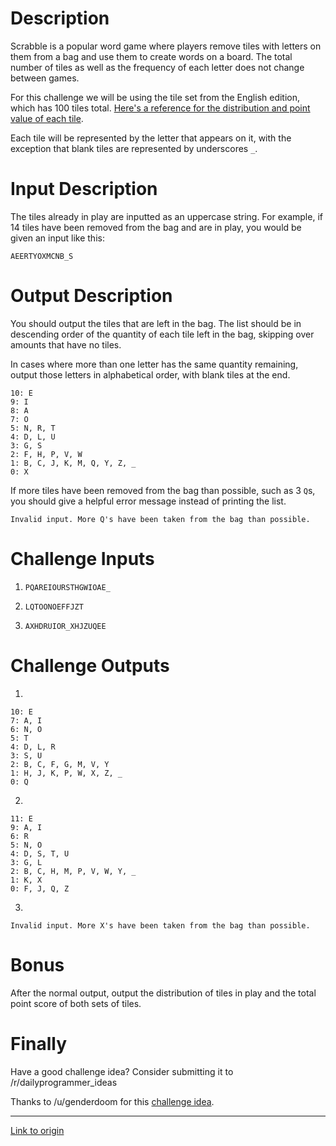 # Description

Scrabble is a popular word game where players remove tiles with letters on
them from a bag and use them to create words on a board. The total number
of tiles as well as the frequency of each letter does not change between
games.

For this challenge we will be using the tile set from the English edition,
which has 100 tiles total. [Here's a reference for the distribution and point
value of each tile](http://scrabblewizard.com/scrabble-tile-distribution/).

Each tile will be represented by the letter that appears on it, with the
exception that blank tiles are represented by underscores `_`.

# Input Description

The tiles already in play are inputted as an uppercase string. For example,
if 14 tiles have been removed from the bag and are in play, you would be given
an input like this:

    AEERTYOXMCNB_S

# Output Description

You should output the tiles that are left in the bag. The list should be in
descending order of the quantity of each tile left in the bag, skipping over
amounts that have no tiles.

In cases where more than one letter has the same quantity remaining, output
those letters in alphabetical order, with blank tiles at the end.

    10: E
    9: I
    8: A
    7: O
    5: N, R, T
    4: D, L, U
    3: G, S
    2: F, H, P, V, W
    1: B, C, J, K, M, Q, Y, Z, _
    0: X

If more tiles have been removed from the bag than possible, such as 3 `Q`s,
you should give a helpful error message instead of printing the list.

    Invalid input. More Q's have been taken from the bag than possible.

# Challenge Inputs

1. `PQAREIOURSTHGWIOAE_`

2. `LQTOONOEFFJZT`

3. `AXHDRUIOR_XHJZUQEE`

# Challenge Outputs    

1.

    10: E
    7: A, I
    6: N, O
    5: T
    4: D, L, R
    3: S, U
    2: B, C, F, G, M, V, Y
    1: H, J, K, P, W, X, Z, _
    0: Q

2.

    11: E
    9: A, I
    6: R
    5: N, O
    4: D, S, T, U
    3: G, L
    2: B, C, H, M, P, V, W, Y, _
    1: K, X
    0: F, J, Q, Z

3.

    Invalid input. More X's have been taken from the bag than possible.

# Bonus

After the normal output, output the distribution of tiles in play and the
total point score of both sets of tiles.

# Finally

Have a good challenge idea?
Consider submitting it to /r/dailyprogrammer_ideas

Thanks to /u/genderdoom for this [challenge idea](https://www.reddit.com/r/dailyprogrammer_ideas/comments/4j33t1/easy_whats_in_the_bag/).

---

[Link to origin](https://www.reddit.com/r/dailyprogrammer/4oylbo)